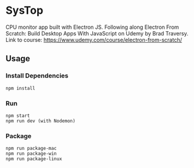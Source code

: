# SysTop

CPU monitor app built with Electron JS.
Following along Electron From Scratch: Build Desktop Apps With JavaScript on Udemy by Brad Traversy.
Link to course: https://www.udemy.com/course/electron-from-scratch/

## Usage

### Install Dependencies

```
npm install
```

### Run

```
npm start
npm run dev (with Nodemon)
```

### Package

```
npm run package-mac
npm run package-win
npm run package-linux
```
